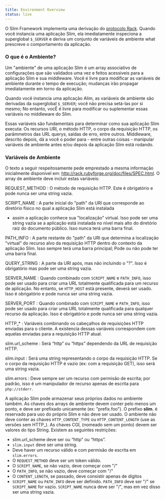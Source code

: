 ```yaml
---
title: Environment Overview
status: live
---
```


O Slim Framework implementa uma derivação do [protocolo Rack](http://rack.rubyforge.org/doc/files/SPEC.html). Quando
você instancia uma aplicação Slim, ela imediatamente inspeciona a superglobal `$_SERVER` e deriva um conjunto de
variáveis de ambiente what prescreve o comportamento da aplicação.

### O que é o Ambiente?

Um "ambiente" de uma aplicação Slim é um array associativo de configurações que são validados uma vez e feitos acessiveis
para a aplicação Slim e sua middleware. Você é livre para modificar as variáveis de ambiente durante o tempo de execução;
mudanças irão propagar imediatamente em torno da aplicação.

Quando você instancia uma aplicação Alim, as variáveis de ambiente são derivadas da superglobal `$_SERVER`; você
não precisa setá-las por si mesmo; No entanto, vocÊ é livre para modificar ou suplementar essas variáveis no middleware do
Slim.

Essas variáveis são fundamentais para determinar como sua aplicação Slim executa: Os recursos URI, o método HTTP,
o corpo da requisição HTTP, os parâmmetros das URL querys, saídas de erro, entre outros. Middleware, descrito depois,
dá a você o poder para - entre outras coisas - manipular variáveis de ambiente antes e/ou depois da aplicação Slim
está rodando.

### Variáveis de Ambiente

O texto a seguir respeitosamente pede emprestado a mesma informação inicialmente disponível em:
<http://rack.rubyforge.org/doc/files/SPEC.html>. O array de ambiente deve incluir estas variáveis:

REQUEST_METHOD
: O método de requisição HTTP. Este é obrigatório e pode nunca ser uma string vazia.

SCRIPT_NAME
: A parte inicial do "path" da URI que corresponde ao diretório físico no qual a aplicação Slim está instalada
- assim a aplicação conhece sua "localização" virtual. Isso pode ser uma string vazia se a aplicação está instalada 
no nível mais alto do diretório raiz do documento público. Isso nunca terá uma barra final.

PATH_INFO
: A parte restante do "path" da URI que determina a localização "virtual" do recurso alvo da requisição HTTP dentro do contexto da aplicação Slim.
Isso sempre terá uma barra principal; Pode ou não pode ter uma barra final.

QUERY_STRING
: A parte da URI após, mas não incluindo o "?". Isso é obrigatório mas pode ser uma string vazia.

SERVER_NAME
: Quando combinado com `SCRIPT_NAME` e `PATH_INFO`, isso pode ser usado para criar uma URL totalmente qualificada para um recurso de aplicação.
No entanto, se `HTTP_HOST` está presente, deverá ser usado. Isso é obrigatório e pode nunca ser uma string vazia.

SERVER_PORT
: Quando combinado com `SCRIPT_NAME` e `PATH_INFO`, isso pode ser usado para criar uma URL totalmente qualificada para qualquer recurso da aplicação.
Isso é obrigatório e pode nunca ser uma string vazia.

HTTP_*
: Variáveis combinando os cabeçalhos de requisições HTTP enviadas para o cliente. A existencia dessas variáveis correspondem com aquelas enviadas para a requisição HTTP atual.

slim.url_scheme
: Será “http” ou “https” dependendo da URL de requisição HTTP.

slim.input
: Será uma string representando o corpo da requisição HTTP. Se o corpo da requisição HTTP é vazio (ex: com a requisição GET), isso será uma string vazia.

slim.errors
: Deve sempre ser um recurso com permisão de escrita; por padrão, isso é um manipulador de recurso apenas de escrita para `php://stderr`.

A aplicação Slim pode armazenar seus próprios dados no ambiente também. As chaves dos arrays de ambiente devem conter
pelo menos um ponto, e deve ser prefixado unicamente (ex: "prefix.foo"). O prefixo **slim.** é reservado para uso do próprio Slim
e não deve ser usado. O ambiente não deve conter as chaves `HTTP_CONTENT_TYPE` ou `HTTP_CONTENT_LENGTH` (use as versões sem HTTP_).
As chaves CGI, (nomeado sem um ponto) devem ser valores do tipo String. Existem as seguintes restrições:


* slim.url_scheme deve ser ou “http” ou “https”.
* `slim.input` deve ser uma string.
* Deve haver um recurso válido e com permisão de escrita em `slim.errors`.
* O `REQUEST_METHOD` deve ser um token válido.
* O `SCRIPT_NAME`, se não vazio, deve começar com "/"
* O `PATH_INFO`, se não vazio, deve começar com "/"
* O `CONTENT_LENGTH`, se passado, deve consistir apenas de dígitos
* `SCRIPT_NAME` ou `PATH_INFO` deve ser definido. `PATH_INFO` deve ser "/" se `SCRIPT_NAME` for vazio. `SCRIPT_NAME`
  nunca deve ser "/", mas em vez disso ser uma string vazia.
